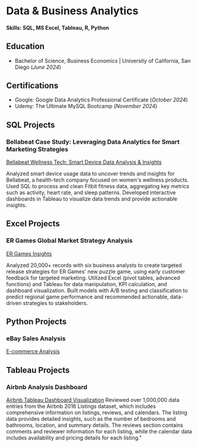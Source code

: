 # Data & Business Analytics

#### Skills: SQL, MS Excel, Tableau, R, Python

## Education
- Bachelor of Science, Business Economics | University of California, San Diego
(_June 2024_)

## Certifications
- Google: Google Data Analytics Professional Certificate (_October 2024_)
- Udemy: The Ultimate MySQL Bootcamp (_November 2024_)

## SQL Projects
### Bellabeat Case Study: Leveraging Data Analytics for Smart Marketing Strategies
[Bellabeat Wellness Tech: Smart Device Data Analysis & Insights](https://github.com/matthewarucan/Google-Data-Analytics-Case-Study)

Analyzed smart device usage data to uncover trends and insights for Bellabeat, a health-tech company focused on women's wellness products. Used SQL to process and clean Fitbit fitness data, aggregating key metrics such as activity, heart rate, and sleep patterns. Developed interactive dashboards in Tableau to visualize data trends and provide actionable insights.

## Excel Projects
### ER Games Global Market Strategy Analysis
[ER Games Insights](https://github.com/matthewarucan/ER-Games)

Analyzed 20,000+ records with six business analysts to create targeted release strategies for ER Games' new puzzle game, using early customer feedback for targeted marketing. Utilized Excel (pivot tables, advanced functions) and Tableau for data manipulation, KPI calculation, and dashboard visualization. Built models with A/B testing and classification to predict regional game performance and recommended actionable, data-driven strategies to stakeholders.

## Python Projects
### eBay Sales Analysis
[E-commerce Analysis](https://github.com/matthewarucan/E-commerce-Analytics/blob/main/README.md)


## Tableau Projects
### Airbnb Analysis Dashboard
[Airbnb Tableau Dashboard Visualization](https://github.com/matthewarucan/Tableau-Airbnb)
Reviewed over 1,000,000 data entries from the Airbnb 2016 Listings dataset, which includes comprehensive information on listings, reviews, and calendars. The listing data provides detailed insights, such as the number of bedrooms and bathrooms, location, and summary details. The reviews section contains comments and reviewer information for each listing, while the calendar data includes availability and pricing details for each listing."






